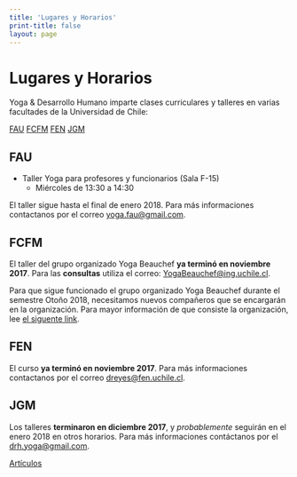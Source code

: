 ```yaml
---
title: 'Lugares y Horarios'
print-title: false
layout: page
---
```

# Lugares y Horarios

Yoga & Desarrollo Humano imparte clases curriculares y talleres en varias facultades de la Universidad de Chile:

<a name="fau-jump"></a>
<p class="text-center">
<a class="btn btn-default" href="#fau-jump" role="button">FAU</a>
<a class="btn btn-default" href="#fcfm-jump" role="button">FCFM</a>
<a class="btn btn-default" href="#fen-jump" role="button">FEN</a>
<a class="btn btn-default" href="#jgm-jump" role="button">JGM</a>
</p>


## FAU

- Taller Yoga para profesores y funcionarios (Sala F-15)
   - Miércoles de 13:30 a 14:30

El taller sigue hasta el final de enero 2018. <a name="fcfm-jump"></a> Para más informaciones contactanos por el correo [yoga.fau@gmail.com](mailto:yoga.fau@gmail.com?subject=Pregunta%20desde%20web%20Yoga%20Beauchef).

## FCFM

El taller del grupo organizado Yoga Beauchef **ya terminó en noviembre 2017**. Para las **consultas** utiliza el correo: [YogaBeauchef@ing.uchile.cl](mailto:YogaBeauchef@ing.uchile.cl?subject=Pregunta%20desde%20web%20Yoga%20Beauchef).

<div class="alert alert-danger" role="alert"> <span class="glyphicon
glyphicon-exclamation-sign" aria-hidden="true"></span> Para que sigue
funcionado el grupo organizado Yoga Beauchef durante el semestre Otoño
2018, necesitamos nuevos compañeros que se encargarán en la
organización. Para mayor información de que consiste la organización,
lee <a href="{% post_url 2018-01-14-nuevos-companeros %}">el siguente link</a>.</div>

## FEN

El curso **ya terminó en noviembre 2017**.
<a name="jgm-jump"></a>
 Para más informaciones contactanos por el correo [dreyes@fen.uchile.cl](mailto:dreyes@fen.uchile.cl?subject=Pregunta%20desde%20web%20Yoga%20Beauchef).

## JGM
 
Los talleres **terminaron en diciembre 2017**, y *probablemente* seguirán en el enero 2018 en otros horarios. Para más informaciones contáctanos por el [drh.yoga@gmail.com](mailto:drh.yoga@gmail.com?subject=Pregunta%20desde%20web%20Yoga%20Beauchef).

<p class="text-center">
<a class="btn btn-primary btn-lg" href="articulos.html" role="button">Artículos</a>
</p>
